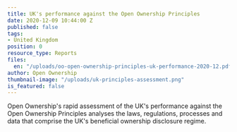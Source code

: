 ```yaml
---
title: UK's performance against the Open Ownership Principles
date: 2020-12-09 10:44:00 Z
published: false
tags:
- United Kingdom
position: 0
resource_type: Reports
files:
  en: "/uploads/oo-open-ownership-principles-uk-performance-2020-12.pdf"
author: Open Ownership
thumbnail-image: "/uploads/uk-principles-assessment.png"
is_featured: false
---
```


Open Ownership's rapid assessment of the UK's performance against the Open Ownership Principles analyses the laws, regulations, processes and data that comprise the UK's beneficial ownership disclosure regime.
